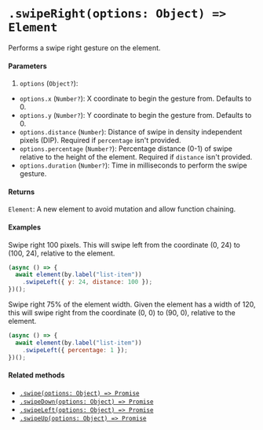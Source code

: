 # `.swipeRight(options: Object) => Element`

Performs a swipe right gesture on the element.

#### Parameters

1. `options` (`Object?`):
  - `options.x` (`Number?`): X coordinate to begin the gesture from. Defaults to 0.
  - `options.y` (`Number?`): Y coordinate to begin the gesture from. Defaults to 0.
  - `options.distance` (`Number`): Distance of swipe in density independent pixels (DIP). Required if `percentage` isn't provided.
  - `options.percentage` (`Number?`): Percentage distance (0-1) of swipe relative to the height of the element. Required if `distance` isn't provided. 
  - `options.duration` (`Number?`): Time in milliseconds to perform the swipe gesture.

#### Returns

`Element`: A new element to avoid mutation and allow function chaining.

#### Examples

Swipe right 100 pixels. This will swipe left from the coordinate (0, 24) to (100, 24), relative to the element.

```javascript
(async () => {
  await element(by.label("list-item"))
    .swipeLeft({ y: 24, distance: 100 });
})();
```

Swipe right 75% of the element width. Given the element has a width of 120, this will swipe right from the coordinate (0, 0) to (90, 0), relative to the element.

```javascript
(async () => {
  await element(by.label("list-item"))
    .swipeLeft({ percentage: 1 });
})();
```

#### Related methods

- [`.swipe(options: Object) => Promise`](./swipe.md)
- [`.swipeDown(options: Object) => Promise`](./swipeDown.md)
- [`.swipeLeft(options: Object) => Promise`](./swipeLeft.md)
- [`.swipeUp(options: Object) => Promise`](./swipeUp.md)